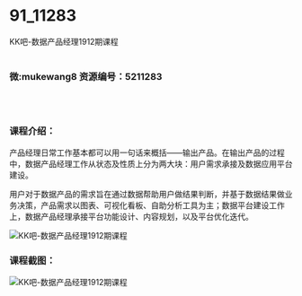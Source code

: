 # 91_11283
KK吧-数据产品经理1912期课程
<br/></br>
<h3>微:mukewang8 资源编号：5211283</h3>
<br/></br>
<h3>课程介绍：</h3>
<p><a title="查看与 产品经理 相关的文章" target="_blank">产品经理</a>日常工作基本都可以用一句话来概括——输出产品。在输出产品的过程中，数据<a title="查看与 产品经理 相关的文章" target="_blank">产品经理</a>工作从状态及性质上分为两大块：用户需求承接及数据应用平台建设。</p>
<p>用户对于数据产品的需求旨在通过数据帮助用户做结果判断，并基于数据结果做业务决策，产品需求以图表、可视化看板、自助分析工具为主；数据平台建设工作上，数据产品经理承接平台功能设计、内容规划，以及平台优化迭代。</p>
<p><img src="https://www.ko996.com/wp-content/uploads/img/2020/03/1-123-300x206.png" alt="KK吧-数据产品经理1912期课程"></p>
<div class="info-desc">
<h3>课程截图：</h3>
<p><img src="https://www.ko996.com/wp-content/uploads/img/2020/03/2-114.png" alt="KK吧-数据产品经理1912期课程"></p>


			
</div>
